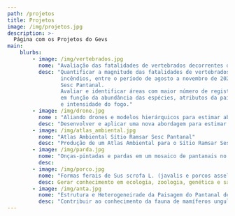 ```yaml
---
path: /projetos
title: Projetos
image: /img/projetos.jpg
description: >-
  Página com os Projetos do Gevs
main:
    blurbs:
        - image: /img/vertebrados.jpg
          nome: "Avaliação das fatalidades de vertebrados decorrentes do incêndio na RPPN Sesc Pantanal em 2020"
          desc: "Quantificar a magnitude das fatalidades de vertebrados decorrente dos
                 incêndios, entre o período de agosto a novembro de 2020, na RPPN
                 Sesc Pantanal.
                 Avaliar e identificar áreas com maior número de registros de carcaças
                 em função da abundância das espécies, atributos da paisagem, tempo
                 e intensidade do fogo."
        - image: /img/drone.jpg
          nome : "Aliando drones e modelos hierárquicos para estimar abundância de animais silvestres"
          desc: "Desenvolver e aplicar uma nova abordagem para estimar abundância de animais silvestres através de amostragem com drones. O desenvolvimento da abordagem envolve aplicar um desenho amostral, testar um método de processamento semiautomático das imagens e utilizar modelos hierárquicos para investigar a dinâmica espaço-temporal na abundância, levando em conta a detecção imperfeita. Pretende-se aplicar essa abordagem para estudar as relações espécie-ambiente de cervídeos de áreas abertas no Pantanal, no Pampa e nas savanas amazônicas."
        - image: /img/atlas_ambiental.jpg
          nome: "Atlas Ambiental Sítio Ramsar Sesc Pantanal"
          desc: "Produção de um Atlas Ambiental para o Sítio Ramsar Sesc Pantanal. Desta forma, visa a construção de base de dados espaciais para a gestão e promoção de territórios saudáveis e sustentáveis."
        - image: /img/parda.jpg
          nome: "Onças-pintadas e pardas em um mosaico de pantanais no Mato Grosso: perspectivas a partir da RPPN Sesc pantanal e adjacências (Barão de Melgaço e Poconé, MT)"
          desc: 
        - image: /img/porco.jpg
          nome: "Formas ferais de Sus scrofa L. (javalis e porcos asselvajados) como elemento nativo e exótico invasor: ecologia, caracterização sanitária, morfológica e genética no contexto brasileiro e ibérico"
          desc: Gerar conhecimento em ecologia, zoologia, genética e saúde para o manejo e controle das formas ferais de Sus scrofa, tanto em ecossistemas onde representa um elemento nativo da biodiversidade local (Península Ibérica) quanto em ecossistemas onde é uma espécie exótica invasora (Brasil).
        - image: /img/anta.jpg
          nome: "Estrutura e Heterogeneirade da Paisagem do Pantanal de Barão de Melgaço, MT: efeitos sobre a riqueza e densidade de mamíferos ungulados"
          desc: "Contribuir ao conhecimento da fauna de mamíferos ungulados e suas relações com a paisagem da região do Pantanal de Barão do Melgaço, Mato Grosso. Como cenário para a compreensão das relações das espécies com o mosaico da paisagem."
---
```

